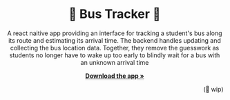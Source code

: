 <h1 align="center">📌 Bus Tracker 📌</h1>
<p align="center">A react naitive app providing an interface for tracking a student's bus along its route and estimating its arrival time. The backend handles updating and collecting the bus location data. Together, they remove the guesswork as students no longer have to wake up too early to blindly wait for a bus with an unknown arrival time</p>
<div align="center">
  <a href="#"><strong>Download the app »</strong></a>
</div>
<p align="right">(🙂 wip)</p>
